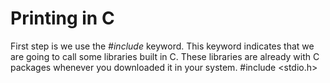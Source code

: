 
# Printing in C

First step is we use the *#include* keyword. This keyword indicates that we are going to call some libraries built in C. These libraries are already with C packages whenever you downloaded it in your system.
    #include <stdio.h>
